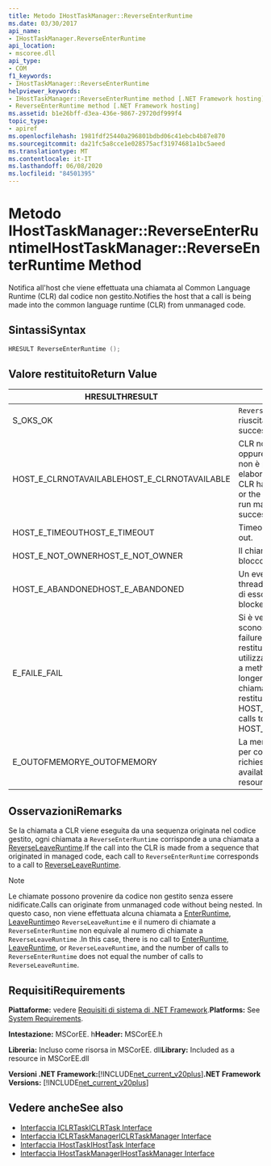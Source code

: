 ```yaml
---
title: Metodo IHostTaskManager::ReverseEnterRuntime
ms.date: 03/30/2017
api_name:
- IHostTaskManager.ReverseEnterRuntime
api_location:
- mscoree.dll
api_type:
- COM
f1_keywords:
- IHostTaskManager::ReverseEnterRuntime
helpviewer_keywords:
- IHostTaskManager::ReverseEnterRuntime method [.NET Framework hosting]
- ReverseEnterRuntime method [.NET Framework hosting]
ms.assetid: b1e26bff-d3ea-436e-9867-29720df999f4
topic_type:
- apiref
ms.openlocfilehash: 1981fdf25440a296801bdbd06c41ebcb4b87e870
ms.sourcegitcommit: da21fc5a8cce1e028575acf31974681a1bc5aeed
ms.translationtype: MT
ms.contentlocale: it-IT
ms.lasthandoff: 06/08/2020
ms.locfileid: "84501395"
---
```

# <a name="ihosttaskmanagerreverseenterruntime-method"></a><span data-ttu-id="9d8dc-102">Metodo IHostTaskManager::ReverseEnterRuntime</span><span class="sxs-lookup"><span data-stu-id="9d8dc-102">IHostTaskManager::ReverseEnterRuntime Method</span></span>
<span data-ttu-id="9d8dc-103">Notifica all'host che viene effettuata una chiamata al Common Language Runtime (CLR) dal codice non gestito.</span><span class="sxs-lookup"><span data-stu-id="9d8dc-103">Notifies the host that a call is being made into the common language runtime (CLR) from unmanaged code.</span></span>  
  
## <a name="syntax"></a><span data-ttu-id="9d8dc-104">Sintassi</span><span class="sxs-lookup"><span data-stu-id="9d8dc-104">Syntax</span></span>  
  
```cpp  
HRESULT ReverseEnterRuntime ();  
```  
  
## <a name="return-value"></a><span data-ttu-id="9d8dc-105">Valore restituito</span><span class="sxs-lookup"><span data-stu-id="9d8dc-105">Return Value</span></span>  
  
|<span data-ttu-id="9d8dc-106">HRESULT</span><span class="sxs-lookup"><span data-stu-id="9d8dc-106">HRESULT</span></span>|<span data-ttu-id="9d8dc-107">Descrizione</span><span class="sxs-lookup"><span data-stu-id="9d8dc-107">Description</span></span>|  
|-------------|-----------------|  
|<span data-ttu-id="9d8dc-108">S_OK</span><span class="sxs-lookup"><span data-stu-id="9d8dc-108">S_OK</span></span>|<span data-ttu-id="9d8dc-109">`ReverseEnterRuntime`la restituzione è riuscita.</span><span class="sxs-lookup"><span data-stu-id="9d8dc-109">`ReverseEnterRuntime` returned successfully.</span></span>|  
|<span data-ttu-id="9d8dc-110">HOST_E_CLRNOTAVAILABLE</span><span class="sxs-lookup"><span data-stu-id="9d8dc-110">HOST_E_CLRNOTAVAILABLE</span></span>|<span data-ttu-id="9d8dc-111">CLR non è stato caricato in un processo oppure CLR si trova in uno stato in cui non è possibile eseguire codice gestito o elaborare la chiamata correttamente.</span><span class="sxs-lookup"><span data-stu-id="9d8dc-111">The CLR has not been loaded into a process, or the CLR is in a state in which it cannot run managed code or process the call successfully.</span></span>|  
|<span data-ttu-id="9d8dc-112">HOST_E_TIMEOUT</span><span class="sxs-lookup"><span data-stu-id="9d8dc-112">HOST_E_TIMEOUT</span></span>|<span data-ttu-id="9d8dc-113">Timeout della chiamata.</span><span class="sxs-lookup"><span data-stu-id="9d8dc-113">The call timed out.</span></span>|  
|<span data-ttu-id="9d8dc-114">HOST_E_NOT_OWNER</span><span class="sxs-lookup"><span data-stu-id="9d8dc-114">HOST_E_NOT_OWNER</span></span>|<span data-ttu-id="9d8dc-115">Il chiamante non è il proprietario del blocco.</span><span class="sxs-lookup"><span data-stu-id="9d8dc-115">The caller does not own the lock.</span></span>|  
|<span data-ttu-id="9d8dc-116">HOST_E_ABANDONED</span><span class="sxs-lookup"><span data-stu-id="9d8dc-116">HOST_E_ABANDONED</span></span>|<span data-ttu-id="9d8dc-117">Un evento è stato annullato mentre un thread bloccato o Fiber era in attesa su di esso.</span><span class="sxs-lookup"><span data-stu-id="9d8dc-117">An event was canceled while a blocked thread or fiber was waiting on it.</span></span>|  
|<span data-ttu-id="9d8dc-118">E_FAIL</span><span class="sxs-lookup"><span data-stu-id="9d8dc-118">E_FAIL</span></span>|<span data-ttu-id="9d8dc-119">Si è verificato un errore irreversibile sconosciuto.</span><span class="sxs-lookup"><span data-stu-id="9d8dc-119">An unknown catastrophic failure occurred.</span></span> <span data-ttu-id="9d8dc-120">Quando un metodo restituisce E_FAIL, CLR non è più utilizzabile all'interno del processo.</span><span class="sxs-lookup"><span data-stu-id="9d8dc-120">When a method returns E_FAIL, the CLR is no longer usable within the process.</span></span> <span data-ttu-id="9d8dc-121">Le chiamate successive ai metodi di hosting restituiscono HOST_E_CLRNOTAVAILABLE.</span><span class="sxs-lookup"><span data-stu-id="9d8dc-121">Subsequent calls to hosting methods return HOST_E_CLRNOTAVAILABLE.</span></span>|  
|<span data-ttu-id="9d8dc-122">E_OUTOFMEMORY</span><span class="sxs-lookup"><span data-stu-id="9d8dc-122">E_OUTOFMEMORY</span></span>|<span data-ttu-id="9d8dc-123">La memoria disponibile non è sufficiente per completare l'allocazione delle risorse richiesta.</span><span class="sxs-lookup"><span data-stu-id="9d8dc-123">Not enough memory is available to complete the requested resource allocation.</span></span>|  
  
## <a name="remarks"></a><span data-ttu-id="9d8dc-124">Osservazioni</span><span class="sxs-lookup"><span data-stu-id="9d8dc-124">Remarks</span></span>  
 <span data-ttu-id="9d8dc-125">Se la chiamata a CLR viene eseguita da una sequenza originata nel codice gestito, ogni chiamata a `ReverseEnterRuntime` corrisponde a una chiamata a [ReverseLeaveRuntime](ihosttaskmanager-reverseleaveruntime-method.md).</span><span class="sxs-lookup"><span data-stu-id="9d8dc-125">If the call into the CLR is made from a sequence that originated in managed code, each call to `ReverseEnterRuntime` corresponds to a call to [ReverseLeaveRuntime](ihosttaskmanager-reverseleaveruntime-method.md).</span></span>  
  
> [!NOTE]
> <span data-ttu-id="9d8dc-126">Le chiamate possono provenire da codice non gestito senza essere nidificate.</span><span class="sxs-lookup"><span data-stu-id="9d8dc-126">Calls can originate from unmanaged code without being nested.</span></span> <span data-ttu-id="9d8dc-127">In questo caso, non viene effettuata alcuna chiamata a [EnterRuntime](ihosttaskmanager-enterruntime-method.md), [LeaveRuntime](ihosttaskmanager-leaveruntime-method.md)o `ReverseLeaveRuntime` e il numero di chiamate a `ReverseEnterRuntime` non equivale al numero di chiamate a `ReverseLeaveRuntime` .</span><span class="sxs-lookup"><span data-stu-id="9d8dc-127">In this case, there is no call to [EnterRuntime](ihosttaskmanager-enterruntime-method.md), [LeaveRuntime](ihosttaskmanager-leaveruntime-method.md), or `ReverseLeaveRuntime`, and the number of calls to `ReverseEnterRuntime` does not equal the number of calls to `ReverseLeaveRuntime`.</span></span>  
  
## <a name="requirements"></a><span data-ttu-id="9d8dc-128">Requisiti</span><span class="sxs-lookup"><span data-stu-id="9d8dc-128">Requirements</span></span>  
 <span data-ttu-id="9d8dc-129">**Piattaforme:** vedere [Requisiti di sistema di .NET Framework](../../get-started/system-requirements.md).</span><span class="sxs-lookup"><span data-stu-id="9d8dc-129">**Platforms:** See [System Requirements](../../get-started/system-requirements.md).</span></span>  
  
 <span data-ttu-id="9d8dc-130">**Intestazione:** MSCorEE. h</span><span class="sxs-lookup"><span data-stu-id="9d8dc-130">**Header:** MSCorEE.h</span></span>  
  
 <span data-ttu-id="9d8dc-131">**Libreria:** Incluso come risorsa in MSCorEE. dll</span><span class="sxs-lookup"><span data-stu-id="9d8dc-131">**Library:** Included as a resource in MSCorEE.dll</span></span>  
  
 <span data-ttu-id="9d8dc-132">**Versioni .NET Framework:**[!INCLUDE[net_current_v20plus](../../../../includes/net-current-v20plus-md.md)]</span><span class="sxs-lookup"><span data-stu-id="9d8dc-132">**.NET Framework Versions:** [!INCLUDE[net_current_v20plus](../../../../includes/net-current-v20plus-md.md)]</span></span>  
  
## <a name="see-also"></a><span data-ttu-id="9d8dc-133">Vedere anche</span><span class="sxs-lookup"><span data-stu-id="9d8dc-133">See also</span></span>

- [<span data-ttu-id="9d8dc-134">Interfaccia ICLRTask</span><span class="sxs-lookup"><span data-stu-id="9d8dc-134">ICLRTask Interface</span></span>](iclrtask-interface.md)
- [<span data-ttu-id="9d8dc-135">Interfaccia ICLRTaskManager</span><span class="sxs-lookup"><span data-stu-id="9d8dc-135">ICLRTaskManager Interface</span></span>](iclrtaskmanager-interface.md)
- [<span data-ttu-id="9d8dc-136">Interfaccia IHostTask</span><span class="sxs-lookup"><span data-stu-id="9d8dc-136">IHostTask Interface</span></span>](ihosttask-interface.md)
- [<span data-ttu-id="9d8dc-137">Interfaccia IHostTaskManager</span><span class="sxs-lookup"><span data-stu-id="9d8dc-137">IHostTaskManager Interface</span></span>](ihosttaskmanager-interface.md)
